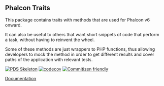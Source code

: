 ## Phalcon Traits

This package contains traits with methods that are used for Phalcon v6 onward.

It can also be useful to others that want short snippets of code that perform
a task, without having to reinvent the wheel.

Some of these methods are just wrappers to PHP functions, thus allowing developers 
to mock the method in order to get different results and cover paths of the 
application with relevant tests.

[![PDS Skeleton](https://img.shields.io/badge/pds-skeleton-blue.svg?style=flat-square)](https://github.com/php-pds/skeleton)
[![codecov](https://codecov.io/gh/phalcon/traits/branch/1.x/graph/badge.svg?token=I4bgs0E168)](https://codecov.io/gh/phalcon/traits)
[![Commitizen friendly](https://img.shields.io/badge/commitizen-friendly-brightgreen.svg)](http://commitizen.github.io/cz-cli/)

[Documentation](docs/general.md)
